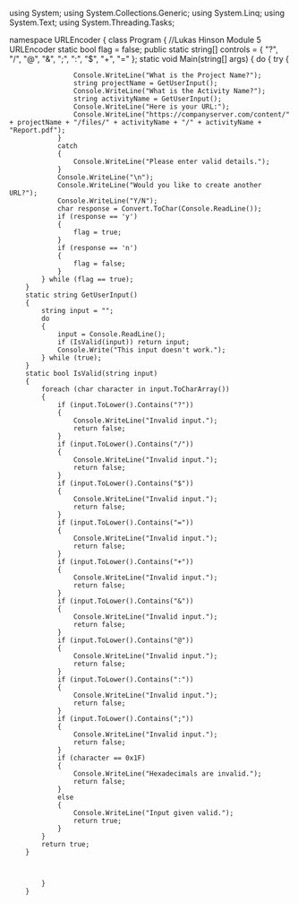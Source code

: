 using System;
using System.Collections.Generic;
using System.Linq;
using System.Text;
using System.Threading.Tasks;

namespace URLEncoder
{
    class Program
    {
        //Lukas Hinson Module 5 URLEncoder
        static bool flag = false;
        public static string[] controls = { "?", "/", "@", "&", ";", ":", "$", "+", "=" };
        static void Main(string[] args)
        {
            do
            {
                try
                {
                   
                    Console.WriteLine("What is the Project Name?");
                    string projectName = GetUserInput();
                    Console.WriteLine("What is the Activity Name?");
                    string activityName = GetUserInput();
                    Console.WriteLine("Here is your URL:");
                    Console.WriteLine("https://companyserver.com/content/" + projectName + "/files/" + activityName + "/" + activityName + "Report.pdf");
                }
                catch
                {
                    Console.WriteLine("Please enter valid details.");
                }
                Console.WriteLine("\n");
                Console.WriteLine("Would you like to create another URL?");
                Console.WriteLine("Y/N");
                char response = Convert.ToChar(Console.ReadLine());
                if (response == 'y')
                {
                    flag = true;
                }
                if (response == 'n')
                {
                    flag = false;
                }
            } while (flag == true);
        }
        static string GetUserInput()
        {
            string input = "";
            do
            {
                input = Console.ReadLine();
                if (IsValid(input)) return input;
                Console.Write("This input doesn't work.");
            } while (true);
        }
        static bool IsValid(string input)
        {
            foreach (char character in input.ToCharArray())
            {
                if (input.ToLower().Contains("?"))
                {
                    Console.WriteLine("Invalid input.");
                    return false;
                }
                if (input.ToLower().Contains("/"))
                {
                    Console.WriteLine("Invalid input.");
                    return false;
                }
                if (input.ToLower().Contains("$"))
                {
                    Console.WriteLine("Invalid input.");
                    return false;
                }
                if (input.ToLower().Contains("="))
                {
                    Console.WriteLine("Invalid input.");
                    return false;
                }
                if (input.ToLower().Contains("+"))
                {
                    Console.WriteLine("Invalid input.");
                    return false;
                }
                if (input.ToLower().Contains("&"))
                {
                    Console.WriteLine("Invalid input.");
                    return false;
                }
                if (input.ToLower().Contains("@"))
                {
                    Console.WriteLine("Invalid input.");
                    return false;
                }
                if (input.ToLower().Contains(":"))
                {
                    Console.WriteLine("Invalid input.");
                    return false;
                }
                if (input.ToLower().Contains(";"))
                {
                    Console.WriteLine("Invalid input.");
                    return false;
                }
                if (character == 0x1F)
                {
                    Console.WriteLine("Hexadecimals are invalid.");
                    return false;
                }
                else
                {
                    Console.WriteLine("Input given valid.");
                    return true;
                }
            }
            return true;
        }

      

            }
        }
  
